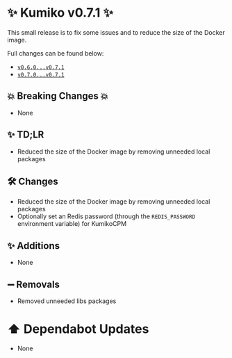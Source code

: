 # ✨ Kumiko v0.7.1 ✨

This small release is to fix some issues and to reduce the size of the Docker image. 

Full changes can be found below:
- [`v0.6.0...v0.7.1`](https://github.com/No767/Kumiko/compare/v0.6.0...v0.7.1)
- [`v0.7.0...v0.7.1`](https://github.com/No767/Kumiko/compare/v0.7.0...v0.7.1)

## :boom: Breaking Changes :boom:

- None

## ✨ TD;LR

- Reduced the size of the Docker image by removing unneeded local packages

## 🛠️ Changes
- Reduced the size of the Docker image by removing unneeded local packages
- Optionally set an Redis password (through the `REDIS_PASSWORD` environment variable) for KumikoCPM

## ✨ Additions
- None


## ➖ Removals
- Removed unneeded libs packages

# ⬆️ Dependabot Updates
- None
